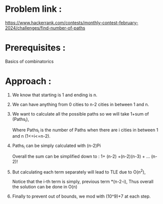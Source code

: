 # Problem link :
https://www.hackerrank.com/contests/monthly-contest-february-2024/challenges/find-number-of-paths

# Prerequisites :
Basics of combinatorics

# Approach :

1. We know that starting is 1 and ending is n.
2. We can have anything from 0 cities to n-2 cities in between 1 and n.
3. We want to calculate all the possible paths so we will take  1+sum of (Paths<sub>i</sub>),
   
   Where Paths<sub>i</sub> is the number of Paths when there are i cities in between 1 and n (1<=i<=n-2).
4. Paths<sub>i</sub> can be simply calculated with (n-2)Pi
   
   Overall the sum can be simplified down to : 1+ (n-2) +(n-2)(n-3) + ... (n-2)!
5. But calculating each term separately will lead to TLE due to O(n<sup>2</sup>), 
   
   Notice that the i-th term is simply, previous term  *(n-2-i), Thus overall the solution can be done in O(n)
6. Finally to prevent out of bounds, we mod with (10^9)+7 at each step.
